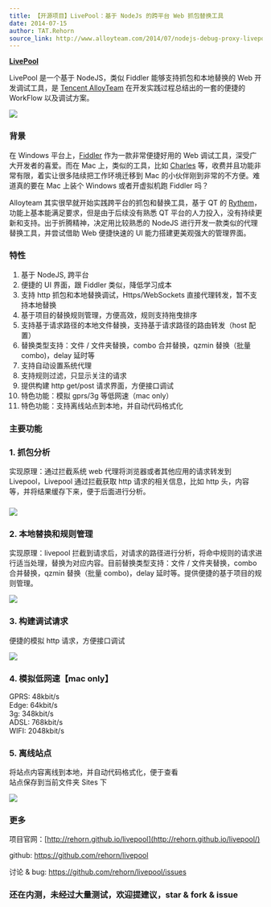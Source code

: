 ```yaml
---
title: 【开源项目】LivePool：基于 NodeJs 的跨平台 Web 抓包替换工具
date: 2014-07-15
author: TAT.Rehorn
source_link: http://www.alloyteam.com/2014/07/nodejs-debug-proxy-livepool/
---
```


<!-- {% raw %} - for jekyll -->

[**LivePool**](http://rehorn.github.io/livepool/ "LivePool HomePage")

LivePool 是一个基于 NodeJS，类似 Fiddler 能够支持抓包和本地替换的 Web 开发调试工具，是 [Tencent AlloyTeam](http://www.alloyteam.com/2014/07/nodejs-debug-proxy-livepool/alloyteam.github.io) 在开发实践过程总结出的一套的便捷的 WorkFlow 以及调试方案。

![](http://raw.github.com/rehorn/livepool/master/test/screenshot/shot1.png)

### **背景**

在 Windows 平台上，[Fiddler](http://www.telerik.com/fiddler) 作为一款非常便捷好用的 Web 调试工具，深受广大开发者的喜爱。而在 Mac 上，类似的工具，比如 [Charles](http://www.charlesproxy.com/) 等，收费并且功能非常有限，着实让很多陆续把工作环境迁移到 Mac 的小伙伴刚到非常的不方便。难道真的要在 Mac 上装个 Windows 或者开虚拟机跑 Fiddler 吗？

Alloyteam 其实很早就开始实践跨平台的抓包和替换工具，基于 QT 的 [Rythem](https://github.com/AlloyTeam/Rythem)，功能上基本能满足要求，但是由于后续没有熟悉 QT 平台的人力投入，没有持续更新和支持。出于折腾精神，决定用比较熟悉的 NodeJS 进行开发一款类似的代理替换工具，并尝试借助 Web 便捷快速的 UI 能力搭建更美观强大的管理界面。

### **特性**

1.  基于 NodeJS, 跨平台
2.  便捷的 UI 界面，跟 Fiddler 类似，降低学习成本
3.  支持 http 抓包和本地替换调试，Https/WebSockets 直接代理转发，暂不支持本地替换
4.  基于项目的替换规则管理，方便高效，规则支持拖曳排序
5.  支持基于请求路径的本地文件替换，支持基于请求路径的路由转发（host 配置）
6.  替换类型支持：文件 / 文件夹替换，combo 合并替换，qzmin 替换（批量 combo)，delay 延时等
7.  支持自动设置系统代理
8.  支持规则过滤，只显示关注的请求
9.  提供构建 http get/post 请求界面，方便接口调试
10. 特色功能：模拟 gprs/3g 等低网速（mac only）
11. 特色功能：支持离线站点到本地，并自动代码格式化

### **主要功能**

### 1. 抓包分析

实现原理：通过拦截系统 web 代理将浏览器或者其他应用的请求转发到 Livepool，Livepool 通过拦截获取 http 请求的相关信息，比如 http 头，内容等，并将结果缓存下来，便于后面进行分析。

### ![](https://raw.githubusercontent.com/rehorn/livepool/master/test/screenshot/shot2.png)

### 2. 本地替换和规则管理

实现原理：livepool 拦截到请求后，对请求的路径进行分析，将命中规则的请求进行适当处理，替换为对应内容。目前替换类型支持：文件 / 文件夹替换，combo 合并替换，qzmin 替换（批量 combo)，delay 延时等。提供便捷的基于项目的规则管理。

![](http://raw.github.com/rehorn/livepool/master/test/screenshot/shot8.png)

### 3. 构建调试请求

便捷的模拟 http 请求，方便接口调试

![](http://raw.github.com/rehorn/livepool/master/test/screenshot/shot11.png)

### 4. 模拟低网速【mac only】

GPRS: 48kbit/s  
Edge: 64kbit/s  
3g: 348kbit/s  
ADSL: 768kbit/s  
WIFI: 2048kbit/s

### 5. 离线站点

将站点内容离线到本地，并自动代码格式化，便于查看  
站点保存到当前文件夹 Sites 下

![](http://raw.github.com/rehorn/livepool/master/test/screenshot/shot13.png)

### **更多**

项目官网：[http://rehorn.github.io/livepool](http://rehorn.github.io/livepool/)

github: <https://github.com/rehorn/livepool>

讨论 & bug: <https://github.com/rehorn/livepool/issues>

### **还在内测，未经过大量测试，欢迎提建议，star & fork & issue**

<!-- {% endraw %} - for jekyll -->